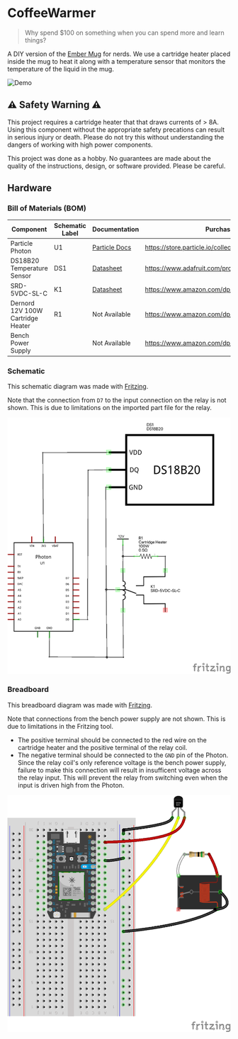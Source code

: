 # CoffeeWarmer

> Why spend $100 on something when you can spend more and learn things?

A DIY version of the [Ember Mug](https://ember.com/) for nerds. We use a cartridge heater placed
inside the mug to heat it along with a temperature sensor that monitors the temperature of the
liquid in the mug.

![Demo](docs/project.png)

## ⚠️ Safety Warning ⚠️

This project requires a cartridge heater that that draws currents of > 8A. Using this component
without the appropriate safety precations can result in serious injury or death. Please do not
try this without understanding the dangers of working with high power components.

This project was done as a hobby. No guarantees are made about the quality of the instructions,
design, or software provided. Please be careful.

## Hardware

### Bill of Materials (BOM)

| Component                         | Schematic Label | Documentation                                     | Purchase Link                                              |
| --------------------------------- | --------------- | ------------------------------------------------- | ---------------------------------------------------------- |
| Particle Photon                   | U1              | [Particle Docs](https://docs.particle.io/photon/) | https://store.particle.io/collections/wifi/products/photon |
| DS18B20 Temperature Sensor        | DS1             | [Datasheet](./docs/datasheets/DS18B20.pdf)        | https://www.adafruit.com/product/381                       |
| SRD-5VDC-SL-C                     | K1              | [Datasheet](./docs/datasheets/SRD-5VDC-SL-C.pdf)  | https://www.amazon.com/dp/B00LW15A4W                       |
| Dernord 12V 100W Cartridge Heater | R1              | Not Available                                     | https://www.amazon.com/dp/B0741664G5                       |
| Bench Power Supply                |                 | Not Available                                     | https://www.amazon.com/dp/B08DJ1FDXV                       |

### Schematic

This schematic diagram was made with [Fritzing](https://fritzing.org/).

Note that the connection from `D7` to the input connection on the relay is not shown. This is due to limitations on the
imported part file for the relay.

![Schematic Diagram](./docs/schematic/schematic.png)

### Breadboard

This breadboard diagram was made with [Fritzing](https://fritzing.org/).

Note that connections from the bench power supply are not shown. This is due to limitations in the Fritzing tool.
- The positive terminal should be connected to the red wire on the cartridge heater and the positive terminal
of the relay coil.
- The negative terminal should be connected to the `GND` pin of the Photon. Since the relay coil's only reference
voltage is the bench power supply, failure to make this connection will result in insufficent voltage across the
relay input. This will prevent the relay from switching even when the input is driven high from the Photon. 

![Schematic Diagram](./docs/schematic/breadboard.png)

